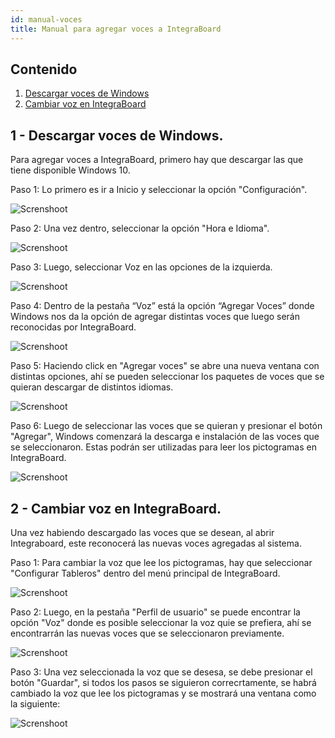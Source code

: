 ```yaml
---
id: manual-voces
title: Manual para agregar voces a IntegraBoard
---
```


## Contenido

1. [Descargar voces de Windows](#1-Descargar-voces-de-Windows)
2. [Cambiar voz en IntegraBoard](#2-Cambiar-voz-en-Integraboard)

## 1 - Descargar voces de Windows.

Para agregar voces a IntegraBoard, primero hay que descargar las que tiene disponible Windows 10.

Paso 1: Lo primero es ir a Inicio y seleccionar la opción "Configuración".

![Screnshoot](./img/manual-voces/1.png 'Inicio')

Paso 2: Una vez dentro, seleccionar la opción "Hora e Idioma".

![Screnshoot](./img/manual-voces/2.png 'Hora e Idioma')

Paso 3: Luego, seleccionar Voz en las opciones de la izquierda.

![Screnshoot](./img/manual-voces/3.png 'Voz')

Paso 4: Dentro de la pestaña “Voz” está la opción “Agregar Voces” donde Windows nos da la opción de agregar distintas voces que luego serán reconocidas por IntegraBoard.

![Screnshoot](./img/manual-voces/4.png 'Agregar Voces')

Paso 5: Haciendo click en "Agregar voces" se abre una nueva ventana con distintas opciones, ahí se pueden seleccionar los paquetes de voces que se quieran descargar de distintos idiomas.

![Screnshoot](./img/manual-voces/5.png 'Paquetes de voz')

Paso 6: Luego de seleccionar las voces que se quieran y presionar el botón "Agregar", Windows comenzará la descarga e instalación de las voces que se seleccionaron. Estas podrán ser utilizadas para leer los pictogramas en IntegraBoard.

![Screnshoot](./img/manual-voces/6.png 'Descarga de voces')

## 2 - Cambiar voz en IntegraBoard.

Una vez habiendo descargado las voces que se desean, al abrir Integraboard, este reconocerá las nuevas voces agregadas al sistema.

Paso 1: Para cambiar la voz que lee los pictogramas, hay que seleccionar "Configurar Tableros" dentro del menú principal de IntegraBoard.

![Screnshoot](./img/manual-voces/7.png 'Configurar Tableros')

Paso 2: Luego, en la pestaña "Perfil de usuario" se puede encontrar la opción "Voz" donde es posible seleccionar la voz quie se prefiera, ahí se encontrarrán las nuevas voces que se seleccionaron previamente.

![Screnshoot](./img/manual-voces/8.png 'Perfil de usuario')

Paso 3: Una vez seleccionada la voz que se desesa, se debe presionar el botón "Guardar", si todos los pasos se siguieron correcrtamente, se habrá cambiado la voz que lee los pictogramas y se mostrará una ventana como la siguiente:

![Screnshoot](./img/manual-voces/9.png 'Cambios realizados')